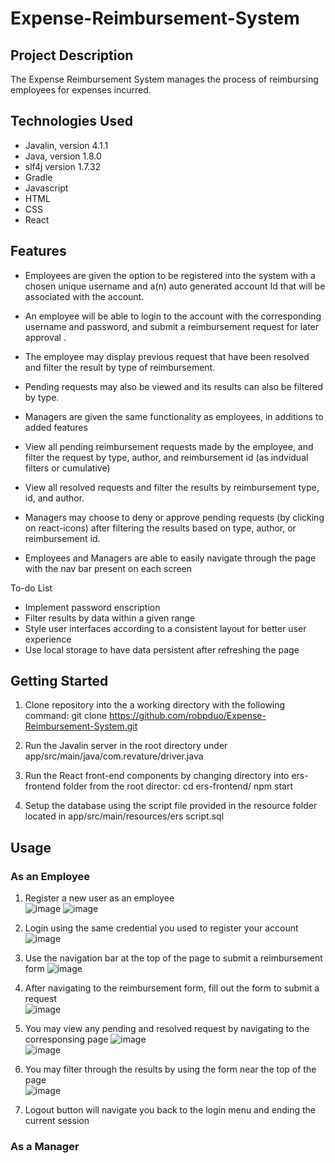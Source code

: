 # Expense-Reimbursement-System 

## Project Description
The Expense Reimbursement System manages the process of reimbursing employees for expenses incurred. 

## Technologies Used
- Javalin, version 4.1.1
- Java, version 1.8.0
- slf4j version 1.7.32
- Gradle
- Javascript
- HTML
- CSS
- React

## Features

- Employees are given the option to be registered into the system with a chosen unique username and a(n) auto generated account Id that will be associated with the account. 
- An employee will be able to login to the account with the corresponding username and password, and submit a reimbursement request for later approval .
- The employee may display previous request that have been resolved and filter the result by type of reimbursement. 
- Pending requests may also be viewed and its results can also be filtered by type. 

- Managers are given the same functionality as employees, in additions to added features
- View all pending reimbursement requests made by the employee, and filter the request by type, author, and reimbursement id (as indvidual filters or cumulative)
- View all resolved requests and filter the results by reimbursement type, id, and author. 
- Managers may choose to deny or approve pending requests (by clicking on react-icons) after filtering the results based on type, author, or reimbursement id.

- Employees and Managers are able to easily navigate through the page with the nav bar present on each screen

To-do List
- Implement password enscription
- Filter results by data within a given range
- Style user interfaces according to a consistent layout for better user experience
- Use local storage to have data persistent after refreshing the page

## Getting Started
1. Clone repository into the a working directory with the following command:
  git clone https://github.com/robpduo/Expense-Reimbursement-System.git

2. Run the Javalin server in the root directory under app/src/main/java/com.revature/driver.java

3. Run the React front-end components by changing directory into ers-frontend folder from the root director:
  cd ers-frontend/
  npm start

4. Setup the database using the script file provided in the resource folder located in app/src/main/resources/ers script.sql

## Usage
### As an Employee
1. Register a new user as an employee<br/>
![image](https://user-images.githubusercontent.com/101683611/171869050-227f3c2c-ebf6-4a57-8e98-e53c21303cbf.png)
![image](https://user-images.githubusercontent.com/101683611/171869334-eab03ea0-7b10-4582-bb05-65490cdb42f5.png)

2. Login using the same credential you used to register your account<br/>
![image](https://user-images.githubusercontent.com/101683611/171869679-123f073f-21cc-483e-a0bb-ddcf3121217b.png)<br/>

3. Use the navigation bar at the top of the page to submit a reimbursement form
![image](https://user-images.githubusercontent.com/101683611/171869963-18b7be04-a7de-4e82-893d-cce164b5de66.png)<br/>

4. After navigating to the reimbursement form, fill out the form to submit a request<br/>
![image](https://user-images.githubusercontent.com/101683611/171870157-26ebf2f0-24ac-47bc-adba-610a7898825a.png)<br/>

5. You may view any pending and resolved request by navigating to the corresponsing page
![image](https://user-images.githubusercontent.com/101683611/171870896-db2d777f-5dfb-4383-b4ae-ab76baeb9886.png)<br/>
![image](https://user-images.githubusercontent.com/101683611/171870963-51972433-2026-495e-b558-ba186c3e83aa.png)<br/>

6. You may filter through the results by using the form near the top of the page<br/>
![image](https://user-images.githubusercontent.com/101683611/171871219-daeb403e-6dfd-404f-a708-fbc5ff534964.png)<br/>

7. Logout button will navigate you back to the login menu and ending the current session

### As a Manager











  
